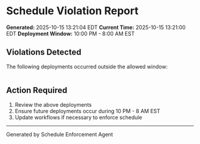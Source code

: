 # Schedule Violation Report

**Generated:** 2025-10-15 13:21:04 EDT
**Current Time:** 2025-10-15 13:21:00 EDT
**Deployment Window:** 10:00 PM - 8:00 AM EST

## Violations Detected

The following deployments occurred outside the allowed window:

```

```

## Action Required

1. Review the above deployments
2. Ensure future deployments occur during 10 PM - 8 AM EST
3. Update workflows if necessary to enforce schedule

---

Generated by Schedule Enforcement Agent
